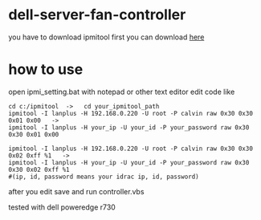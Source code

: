 # dell-server-fan-controller
you have to download ipmitool first
you can download [here](https://www.dell.com/support/home/en-us/drivers/driversdetails?driverid=m63f3)

# how to use
open ipmi_setting.bat with notepad or other text editor
edit code like
```
cd c:/ipmitool  ->   cd your_ipmitool_path
ipmitool -I lanplus -H 192.168.0.220 -U root -P calvin raw 0x30 0x30 0x01 0x00   ->
ipmitool -I lanplus -H your_ip -U your_id -P your_password raw 0x30 0x30 0x01 0x00
```
```
ipmitool -I lanplus -H 192.168.0.220 -U root -P calvin raw 0x30 0x30 0x02 0xff %1   ->
ipmitool -I lanplus -H your_ip -U your_id -P your_password raw 0x30 0x30 0x02 0xff %1
#(ip, id, password means your idrac ip, id, password)
```
after you edit save and run controller.vbs



tested with dell poweredge r730

